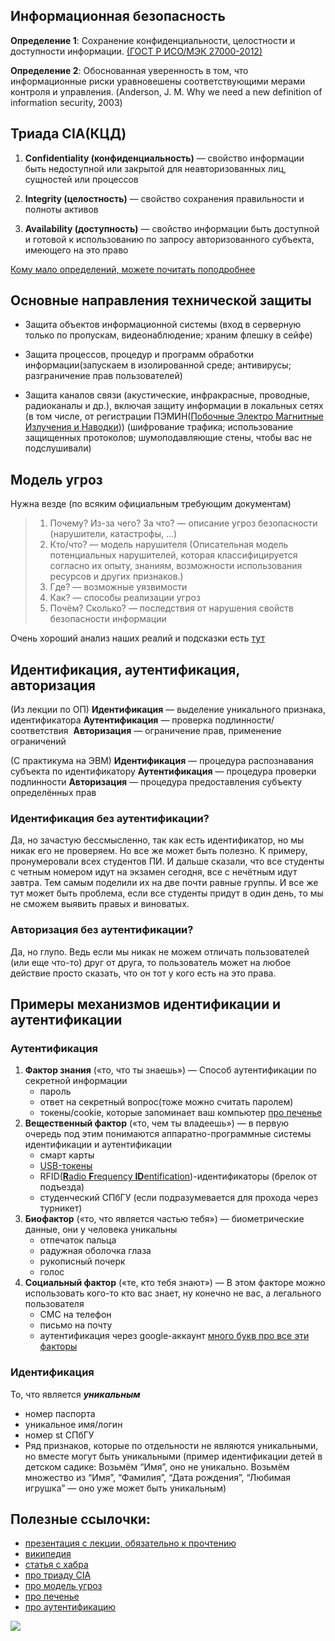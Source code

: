 ## Информационная безопасность

**Определение 1**: Сохранение конфиденциальности, целостности и доступности информации. [(ГОСТ Р ИСО/МЭК 27000-2012)](http://protect.gost.ru/v.aspx?control=7&id=183445)

**Определение 2**: Обоснованная уверенность в том, что информационные риски уравновешены соответствующими мерами контроля и управления. (Anderson, J. M. Why we need a new definition of information security, 2003)

## Триада CIA(КЦД)

1. **Confidentiality (конфиденциальность)** — свойство информации быть недоступной или закрытой для неавторизованных лиц, сущностей или процессов

2. **Integrity (целостность)** — свойство сохранения правильности и полноты активов

3. **Availability (доступность)** — свойство информации быть доступной и готовой к использованию по запросу авторизованного субъекта, имеющего на это право

[Кому мало определений, можете почитать поподробнее](https://wiki.merionet.ru/articles/triada-cia-konfidencialnost-celostnost-dostupnost)

## Основные направления технической защиты

- Защита объектов информационной системы (вход в серверную только по пропускам, видеонаблюдение; храним флешку в сейфе)
 
- Защита процессов, процедур и программ обработки информации(запускаем в изолированной среде; антивирусы; разграничение прав пользователей)

- Защита каналов связи (акустические, инфракрасные, проводные, радиоканалы и др.), включая защиту информации в локальных сетях (в том числе, от регистрации ПЭМИН([Побочные Электро Магнитные Излучения и Наводки](https://ru.wikipedia.org/wiki/TEMPEST))) (шифрование трафика; использование защищенных протоколов; шумоподавляющие стены, чтобы вас не подслушивали)

## Модель угроз

Нужна везде (по всяким официальным требующим документам)

>1. Почему? Из-за чего? За что? — описание угроз безопасности
>(нарушители, катастрофы, …)
>2. Кто/что? — модель нарушителя (Описательная модель потенциальных
> нарушителей, которая классифицируется согласно их опыту, знаниям,
> возможности использования ресурсов и других признаков.)
>3. Где? — возможные уязвимости
>4. Как? — способы реализации угроз
>5. Почём? Сколько? — последствия от нарушения свойств безопасности
>информации

Очень хороший анализ наших реалий и подсказки есть [тут](https://habr.com/ru/company/ic-dv/blog/457516/)

## Идентификация, аутентификация, авторизация

(Из лекции по ОП)
**Идентификация** — выделение уникального признака, идентификатора 
**Аутентификация** — проверка подлинности/соответствия 
**Авторизация** — ограничение прав, применение ограничений

(С практикума на ЭВМ)
**Идентификация** — процедура распознавания субъекта по идентификатору
**Аутентификация** — процедура проверки подлинности
**Авторизация** — процедура предоставления субъекту определённых прав

### Идентификация без аутентификации?
Да, но зачастую бессмысленно, так как есть идентификатор, но мы никак его не проверяем.
Но все же может быть полезно. К примеру, пронумеровали всех студентов ПИ. И дальше сказали, что все студенты с четным номером идут на экзамен сегодня, все с нечётным идут завтра. Тем самым поделили их на две почти равные группы. И все же тут может быть проблема, если все студенты придут в один день, то мы не сможем выявить правых и виноватых.

### Авторизация без аутентификации?
Да, но глупо. Ведь если мы никак не можем отличать пользователей (или еще что-то) друг от друга, то пользователь может на любое действие просто сказать, что он тот у кого есть на это права.

## Примеры механизмов идентификации и аутентификации

### Аутентификация
1. **Фактор знания** («то, что ты знаешь») — Способ аутентификации по секретной информации
	- пароль
	- ответ на секретный вопрос(тоже можно считать паролем)
	- токены/cookie, которые запоминает ваш компьютер [про печенье](https://ru.wikipedia.org/wiki/Cookie)
2. **Вещественный фактор** («то, чем ты владеешь») — в первую очередь под этим понимаются аппаратно-программные системы идентификации и аутентификации
	- смарт карты
	- [USB-токены](https://ru.wikipedia.org/wiki/%D0%A2%D0%BE%D0%BA%D0%B5%D0%BD_(%D0%B0%D0%B2%D1%82%D0%BE%D1%80%D0%B8%D0%B7%D0%B0%D1%86%D0%B8%D0%B8))
	- RFID([**R**adio **F**requency **ID**entification](https://ru.wikipedia.org/wiki/RFID))-идентификаторы (брелок от подъезда)
	- студенческий СПбГУ (если подразумевается для прохода через турникет)
3. **Биофактор** («то, что является частью тебя») — биометрические данные, они у человека уникальны
	- отпечаток пальца
	- радужная оболочка глаза
	- рукописный почерк
	- голос
4. **Социальный фактор** («те, кто тебя знают»)  — В этом факторе можно использовать кого-то кто вас знает, ну конечно не вас, а легального пользователя
	- СМС на телефон
	- письмо на почту
	- аутентификация через google-аккаунт
[много букв про все эти факторы](https://habr.com/ru/articles/177551/)

### Идентификация
То, что является ***уникальным***
- номер паспорта
- уникальное имя/логин
- номер st СПбГУ
- Ряд признаков, которые по отдельности не являются уникальными, но вместе могут быть уникальными (пример идентификации детей в детском садике: Возьмём “Имя”, оно не уникально. Возьмём множество из “Имя”, “Фамилия”, “Дата рождения”, “Любимая игрушка” — оно уже может быть уникальным)

## Полезные ссылочки:

- [презентация с лекции, обязательно к прочтению](https://docs.google.com/presentation/d/1B_L6a2o8p9k-vbd4fDvqDWz43LYqjX4UH55OJUyLM9Y/edit?slide=id.p#slide=id.p)
- [википедия](https://ru.wikipedia.org/wiki/%D0%98%D0%BD%D1%84%D0%BE%D1%80%D0%BC%D0%B0%D1%86%D0%B8%D0%BE%D0%BD%D0%BD%D0%B0%D1%8F_%D0%B1%D0%B5%D0%B7%D0%BE%D0%BF%D0%B0%D1%81%D0%BD%D0%BE%D1%81%D1%82%D1%8C)
- [статья с хабра](https://habr.com/ru/companies/vps_house/articles/343110/)
- [про триаду CIA](https://wiki.merionet.ru/articles/triada-cia-konfidencialnost-celostnost-dostupnost)
- [про модель угроз](https://habr.com/ru/company/ic-dv/blog/457516/)
- [про печенье](https://ru.wikipedia.org/wiki/Cookie)
- [про аутентификацию](https://habr.com/ru/articles/177551/)




![](https://cs11.pikabu.ru/post_img/2019/10/26/7/1572085520179312407.jpg)
